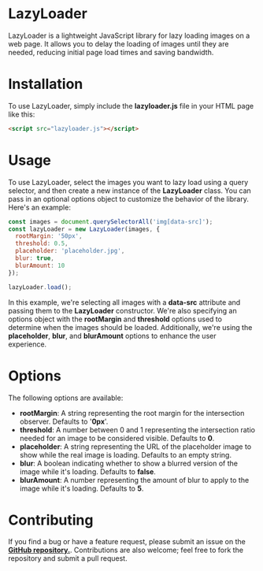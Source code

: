 # LazyLoader
LazyLoader is a lightweight JavaScript library for lazy loading images on a web page. It allows you to delay the loading of images until they are needed, reducing initial page load times and saving bandwidth.
# Installation
To use LazyLoader, simply include the **lazyloader.js** file in your HTML page like this:
```html
<script src="lazyloader.js"></script>
```
# Usage
To use LazyLoader, select the images you want to lazy load using a query selector, and then create a new instance of the **LazyLoader** class. You can pass in an optional options object to customize the behavior of the library. Here's an example:

```javascript
const images = document.querySelectorAll('img[data-src]');
const lazyLoader = new LazyLoader(images, {
  rootMargin: '50px',
  threshold: 0.5,
  placeholder: 'placeholder.jpg',
  blur: true,
  blurAmount: 10
});

lazyLoader.load();
```
In this example, we're selecting all images with a **data-src** attribute and passing them to the **LazyLoader** constructor. We're also specifying an options object with the **rootMargin** and **threshold** options used to determine when the images should be loaded. Additionally, we're using the **placeholder**, **blur**, and **blurAmount** options to enhance the user experience.

# Options

The following options are available:

- **rootMargin**: A string representing the root margin for the intersection observer. Defaults to '**0px**'.
- **threshold**: A number between 0 and 1 representing the intersection ratio needed for an image to be considered visible. Defaults to **0**.
- **placeholder**: A string representing the URL of the placeholder image to show while the real image is loading. Defaults to an empty string.
- **blur**: A boolean indicating whether to show a blurred version of the image while it's loading. Defaults to **false**.
- **blurAmount**: A number representing the amount of blur to apply to the image while it's loading. Defaults to **5**.

# Contributing

If you find a bug or have a feature request, please submit an issue on the [**GitHub repository.**](https://github.com/RuskyDev/LazyLoader/issues). Contributions are also welcome; feel free to fork the repository and submit a pull request.
